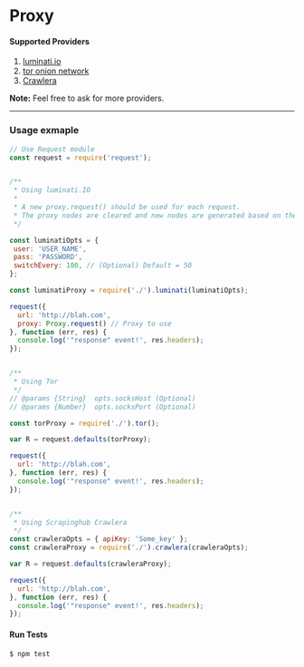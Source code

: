 # Proxy

#### Supported Providers
1. [luminati.io](https://luminati.io/)
2. [tor onion network](https://www.torproject.org/)
3. [Crawlera](https://scrapinghub.com/)

__Note:__ Feel free to ask for more providers.

----

### Usage exmaple
```js
// Use Request module
const request = require('request');


/**
 * Using luminati.IO
 *
 * A new proxy.request() should be used for each request.
 * The proxy nodes are cleared and new nodes are generated based on the `switchEvery` option passed
 */

const luminatiOpts = {
 user: 'USER_NAME',
 pass: 'PASSWORD',
 switchEvery: 100, // (Optional) Default = 50
};

const luminatiProxy = require('./').luminati(luminatiOpts);

request({
  url: 'http://blah.com',
  proxy: Proxy.request() // Proxy to use
}, function (err, res) {
  console.log('"response" event!', res.headers);
});


/**
 * Using Tor
 */
// @params {String}  opts.socksHost (Optional)
// @params {Number}  opts.socksPort (Optional)

const torProxy = require('./').tor();

var R = request.defaults(torProxy);

request({
  url: 'http://blah.com',
}, function (err, res) {
  console.log('"response" event!', res.headers);
});


/**
 * Using Scrapinghub Crawlera
 */
const crawleraOpts = { apiKey: 'Some_key' };
const crawleraProxy = require('./').crawlera(crawleraOpts);

var R = request.defaults(crawleraProxy);

request({
  url: 'http://blah.com',
}, function (err, res) {
  console.log('"response" event!', res.headers);
});
```

#### Run Tests
```bash
$ npm test
```
